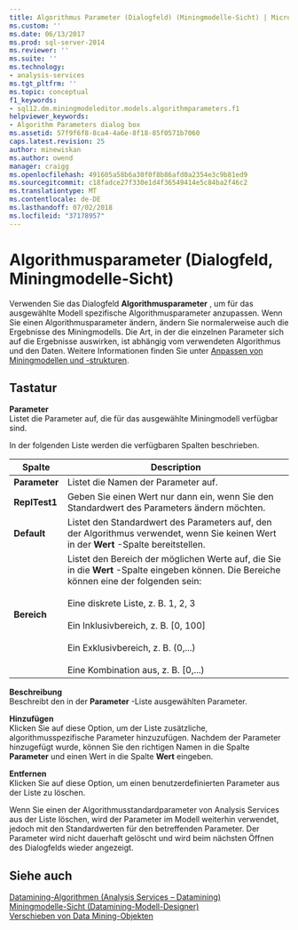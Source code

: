 ```yaml
---
title: Algorithmus Parameter (Dialogfeld) (Miningmodelle-Sicht) | Microsoft-Dokumentation
ms.custom: ''
ms.date: 06/13/2017
ms.prod: sql-server-2014
ms.reviewer: ''
ms.suite: ''
ms.technology:
- analysis-services
ms.tgt_pltfrm: ''
ms.topic: conceptual
f1_keywords:
- sql12.dm.miningmodeleditor.models.algorithmparameters.f1
helpviewer_keywords:
- Algorithm Parameters dialog box
ms.assetid: 57f9f6f8-8ca4-4a6e-8f18-85f0571b7060
caps.latest.revision: 25
author: minewiskan
ms.author: owend
manager: craigg
ms.openlocfilehash: 491605a58b6a30f0f8b86afd0a2354e3c9b81ed9
ms.sourcegitcommit: c18fadce27f330e1d4f36549414e5c84ba2f46c2
ms.translationtype: MT
ms.contentlocale: de-DE
ms.lasthandoff: 07/02/2018
ms.locfileid: "37178957"
---
```

# <a name="algorithm-parameters-dialog-box-mining-models-view"></a>Algorithmusparameter (Dialogfeld, Miningmodelle-Sicht)
  Verwenden Sie das Dialogfeld **Algorithmusparameter** , um für das ausgewählte Modell spezifische Algorithmusparameter anzupassen. Wenn Sie einen Algorithmusparameter ändern, ändern Sie normalerweise auch die Ergebnisse des Miningmodells. Die Art, in der die einzelnen Parameter sich auf die Ergebnisse auswirken, ist abhängig vom verwendeten Algorithmus und den Daten. Weitere Informationen finden Sie unter [Anpassen von Miningmodellen und -strukturen](data-mining/customize-mining-models-and-structure.md).  
  
## <a name="options"></a>Tastatur  
 **Parameter**  
 Listet die Parameter auf, die für das ausgewählte Miningmodell verfügbar sind.  
  
 In der folgenden Liste werden die verfügbaren Spalten beschrieben.  
  
|Spalte|Description|  
|------------|-----------------|  
|**Parameter**|Listet die Namen der Parameter auf.|  
|**ReplTest1**|Geben Sie einen Wert nur dann ein, wenn Sie den Standardwert des Parameters ändern möchten.|  
|**Default**|Listet den Standardwert des Parameters auf, den der Algorithmus verwendet, wenn Sie keinen Wert in der **Wert** -Spalte bereitstellen.|  
|**Bereich**|Listet den Bereich der möglichen Werte auf, die Sie in die **Wert** -Spalte eingeben können. Die Bereiche können eine der folgenden sein:<br /><br /> Eine diskrete Liste, z. B. 1, 2, 3<br /><br /> Ein Inklusivbereich, z. B. [0, 100]<br /><br /> Ein Exklusivbereich, z. B. (0,...)<br /><br /> Eine Kombination aus, z. B. [0,...)|  
  
 **Beschreibung**  
 Beschreibt den in der **Parameter** -Liste ausgewählten Parameter.  
  
 **Hinzufügen**  
 Klicken Sie auf diese Option, um der Liste zusätzliche, algorithmusspezifische Parameter hinzuzufügen. Nachdem der Parameter hinzugefügt wurde, können Sie den richtigen Namen in die Spalte **Parameter** und einen Wert in die Spalte **Wert** eingeben.  
  
 **Entfernen**  
 Klicken Sie auf diese Option, um einen benutzerdefinierten Parameter aus der Liste zu löschen.  
  
 Wenn Sie einen der Algorithmusstandardparameter von Analysis Services aus der Liste löschen, wird der Parameter im Modell weiterhin verwendet, jedoch mit den Standardwerten für den betreffenden Parameter. Der Parameter wird nicht dauerhaft gelöscht und wird beim nächsten Öffnen des Dialogfelds wieder angezeigt.  
  
## <a name="see-also"></a>Siehe auch  
 [Datamining-Algorithmen &#40;Analysis Services – Datamining&#41;](data-mining/data-mining-algorithms-analysis-services-data-mining.md)   
 [Miningmodelle-Sicht &#40;Datamining-Modell-Designer&#41;](mining-models-view-data-mining-model-designer.md)   
 [Verschieben von Data Mining-Objekten](data-mining/moving-data-mining-objects.md)  
  
  
